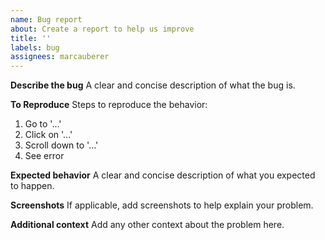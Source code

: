 ```yaml
---
name: Bug report
about: Create a report to help us improve
title: ''
labels: bug
assignees: marcauberer
---
```


**Describe the bug**
A clear and concise description of what the bug is.

**To Reproduce**
Steps to reproduce the behavior:
1.  Go to '...'
2.  Click on '...'
3.  Scroll down to '...'
4.  See error

**Expected behavior**
A clear and concise description of what you expected to happen.

**Screenshots**
If applicable, add screenshots to help explain your problem.

**Additional context**
Add any other context about the problem here.
